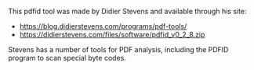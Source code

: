 This pdfid tool was made by Didier Stevens and available through his site:

- https://blog.didierstevens.com/programs/pdf-tools/
- https://didierstevens.com/files/software/pdfid_v0_2_8.zip

Stevens has a number of tools for PDF analysis, including the PDFID program
to scan special byte codes.
